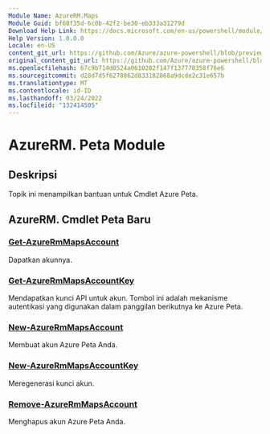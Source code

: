 ```yaml
---
Module Name: AzureRM.Maps
Module Guid: bf60f35d-6c0b-42f2-be30-eb333a31279d
Download Help Link: https://docs.microsoft.com/en-us/powershell/module/azurerm.maps
Help Version: 1.0.0.0
Locale: en-US
content_git_url: https://github.com/Azure/azure-powershell/blob/preview/src/ResourceManager/Maps/Commands.Maps/help/AzureRM.Maps.md
original_content_git_url: https://github.com/Azure/azure-powershell/blob/preview/src/ResourceManager/Maps/Commands.Maps/help/AzureRM.Maps.md
ms.openlocfilehash: 67c9b714d0524a0610202f147f137778358f76e6
ms.sourcegitcommit: d28d7d5f6278862d833182868a9dcde2c31e657b
ms.translationtype: MT
ms.contentlocale: id-ID
ms.lasthandoff: 03/24/2022
ms.locfileid: "132414505"
---
```

# AzureRM. Peta Module
## Deskripsi
Topik ini menampilkan bantuan untuk Cmdlet Azure Peta.

## AzureRM. Cmdlet Peta Baru
### [Get-AzureRmMapsAccount](Get-AzureRmMapsAccount.md)
Dapatkan akunnya.

### [Get-AzureRmMapsAccountKey](Get-AzureRmMapsAccountKey.md)
Mendapatkan kunci API untuk akun.
Tombol ini adalah mekanisme autentikasi yang digunakan dalam panggilan berikutnya ke Azure Peta.

### [New-AzureRmMapsAccount](New-AzureRmMapsAccount.md)
Membuat akun Azure Peta Anda.

### [New-AzureRmMapsAccountKey](New-AzureRmMapsAccountKey.md)
Meregenerasi kunci akun.

### [Remove-AzureRmMapsAccount](Remove-AzureRmMapsAccount.md)
Menghapus akun Azure Peta Anda.

